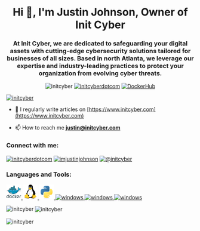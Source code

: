 <h1 align="center">Hi 👋, I'm Justin Johnson, Owner of Init Cyber</h1>
<h3 align="center">At Init Cyber, we are dedicated to safeguarding your digital assets with cutting-edge cybersecurity solutions tailored for businesses of all sizes. Based in north Atlanta, we leverage our expertise and industry-leading practices to protect your organization from evolving cyber threats.</h3>

<p align="center"> <img src="https://komarev.com/ghpvc/?username=initcyber&label=Profile%20views&color=0e75b6&style=flat" alt="initcyber" /> 
<a href="https://twitter.com/initcyberdotcom" target="blank"><img src="https://img.shields.io/twitter/follow/initcyberdotcom?logo=twitter&style=for-the-badge" alt="initcyberdotcom" /></a>
<a href="https://hub.docker.com/u/initcyber" target="blank"><img src="https://img.shields.io/badge/dockerhub-images-success.svg?logo=Docker" alt="DockerHub"></a></p>
<p align="left"> <a href="https://github.com/ryo-ma/github-profile-trophy"><img src="https://github-profile-trophy.vercel.app/?username=initcyber" alt="initcyber" /></a> </p>




- 📝 I regularly write articles on [https://www.initcyber.com](https://www.initcyber.com)

- 📫 How to reach me **justin@initcyber.com**


<h3 align="left">Connect with me:</h3>
<p align="left">
<a href="https://twitter.com/initcyberdotcom" target="blank"><img align="center" src="https://raw.githubusercontent.com/rahuldkjain/github-profile-readme-generator/master/src/images/icons/Social/twitter.svg" alt="initcyberdotcom" height="30" width="40" /></a>
<a href="https://linkedin.com/in/imjustinjohnson" target="blank"><img align="center" src="https://raw.githubusercontent.com/rahuldkjain/github-profile-readme-generator/master/src/images/icons/Social/linked-in-alt.svg" alt="imjustinjohnson" height="30" width="40" /></a>
<a href="https://www.youtube.com/c/@initcyber" target="blank"><img align="center" src="https://raw.githubusercontent.com/rahuldkjain/github-profile-readme-generator/master/src/images/icons/Social/youtube.svg" alt="@initcyber" height="30" width="40" /></a>
</p>

<h3 align="left">Languages and Tools:</h3>
<p align="left"> <a href="https://www.docker.com/" target="_blank" rel="noreferrer"> <img src="https://raw.githubusercontent.com/devicons/devicon/master/icons/docker/docker-original-wordmark.svg" alt="docker" width="40" height="40"/> </a> <a href="https://www.linux.org/" target="_blank" rel="noreferrer"> <img src="https://raw.githubusercontent.com/devicons/devicon/master/icons/linux/linux-original.svg" alt="linux" width="40" height="40"/> </a> <a href="https://www.python.org" target="_blank" rel="noreferrer"> <img src="https://raw.githubusercontent.com/devicons/devicon/master/icons/python/python-original.svg" alt="python" width="40" height="40"/> </a> <a href="https://www.microsoft.com" target="_blank" rel="noreferrer"> <img src="https://www.svgrepo.com/download/303223/microsoft-windows-22-logo.svg" alt="windows" width="40" height="40"> </a> <a href="https://learn.microsoft.com/en-us/powershell/" target="_blank" rel="noreferrer"> <img src="https://www.svgrepo.com/download/373992/powershell.svg" alt="windows" width="40" height="40">  <a href="https://www.gnu.org/software/bash/" target="_blank" rel="noreferrer"> <img src="https://www.svgrepo.com/download/353475/bash.svg" alt="windows" width="40" height="40"></a></p>

<p><img align="left" src="https://github-readme-stats.vercel.app/api/top-langs?username=initcyber&show_icons=true&locale=en&layout=compact" alt="initcyber" /></p>

<p>&nbsp;<img align="center" src="https://github-readme-stats.vercel.app/api?username=initcyber&show_icons=true&locale=en" alt="initcyber" /></p>

<p><img align="center" src="https://github-readme-streak-stats.herokuapp.com/?user=initcyber&" alt="initcyber" /></p>
